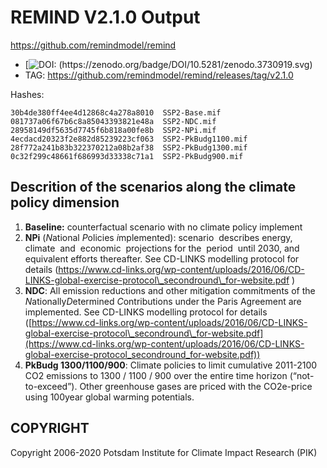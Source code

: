 # REMIND V2.1.0 Output

https://github.com/remindmodel/remind

- [![DOI: (https://zenodo.org/badge/DOI/10.5281/zenodo.3730919.svg)](https://doi.org/10.5281/zenodo.3730919)
- TAG: https://github.com/remindmodel/remind/releases/tag/v2.1.0

Hashes:
```
30b4de380ff4ee4d12868c4a278a8010  SSP2-Base.mif
081737a06f67b6c8a85043393821e48a  SSP2-NDC.mif
28958149df5635d7745f6b818a00fe8b  SSP2-NPi.mif
4ecdacd20323f2e882d85239223cf063  SSP2-PkBudg1100.mif
28f772a241b83b322370212a08b2af38  SSP2-PkBudg1300.mif
0c32f299c48661f686993d33338c71a1  SSP2-PkBudg900.mif
```

## Descrition of the scenarios along the climate policy dimension
1.  **Baseline:** counterfactual scenario with no climate policy implement
2.  **NPi** (*N*ational *P*olicies *i*mplemented): scenario  describes energy,  climate  and  economic  projections for the  period  until 2030, and equivalent efforts thereafter. See CD-LINKS modelling protocol for details (https://www.cd-links.org/wp-content/uploads/2016/06/CD-LINKS-global-exercise-protocol\_secondround\_for-website.pdf )
3.  **NDC**: All emission reductions and other mitigation commitments of the *N*ationally*D*etermined *C*ontributions under the Paris Agreement are implemented. See CD-LINKS modelling protocol for details ([https://www.cd-links.org/wp-content/uploads/2016/06/CD-LINKS-global-exercise-protocol\_secondround\_for-website.pdf](https://www.cd-links.org/wp-content/uploads/2016/06/CD-LINKS-global-exercise-protocol_secondround_for-website.pdf))
4.  **PkBudg 1300/1100/900**: Climate policies to limit cumulative 2011-2100 CO2 emissions to 1300 / 1100 / 900 over the entire time horizon (“not-to-exceed”). Other greenhouse gases are priced with the CO2e-price using 100year global warming potentials.

## COPYRIGHT
Copyright 2006-2020 Potsdam Institute for Climate Impact Research (PIK)

